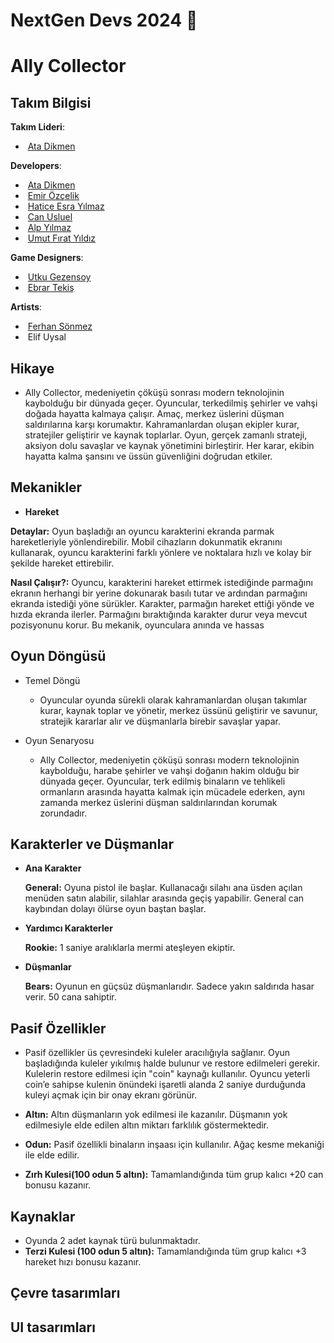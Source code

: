 # NextGen Devs 2024 🚀

# Ally Collector

## Takım Bilgisi
**Takım Lideri**:
- <a><img align="center" /></a> [Ata Dikmen](https://www.linkedin.com/in/ata-dikmen/)

**Developers**:
- <a><img align="center" /></a> [Ata Dikmen](https://www.linkedin.com/in/ata-dikmen/)
- <a><img align="center" /></a> [Emir Özçelik](https://www.linkedin.com/in/emir-ozcelik/)
- <a><img align="center" /></a> [Hatice Esra Yılmaz](https://www.linkedin.com/in/hesrayilmaz/)
- <a><img align="center" /></a> [Can Usluel](https://www.linkedin.com/in/canusluel/)
- <a><img align="center" /></a> [Alp Yılmaz](https://www.linkedin.com/in/alp-y%C4%B1lmaz-284296317/)
- <a><img align="center" /></a> [Umut Fırat Yıldız](https://www.linkedin.com/in/umut-f%C4%B1rat-y%C4%B1ld%C4%B1z-104801300/)

**Game Designers**:
- <a><img align="center" /></a> [Utku Gezensoy](https://www.linkedin.com/in/utkugezensoy/)
- <a><img align="center" /></a> [Ebrar Tekiş](https://www.linkedin.com/in/ebrartekis/)

**Artists**:
- <a><img align="center" /></a> [Ferhan Sönmez](https://www.linkedin.com/in/ferhansonmez/)
- <a><img align="center" /></a> Elif Uysal


## Hikaye
- Ally Collector, medeniyetin çöküşü sonrası modern teknolojinin kaybolduğu bir dünyada geçer. Oyuncular, terkedilmiş şehirler ve vahşi doğada hayatta kalmaya çalışır. Amaç, merkez üslerini düşman saldırılarına karşı korumaktır. Kahramanlardan oluşan ekipler kurar, stratejiler geliştirir ve kaynak toplarlar. Oyun, gerçek zamanlı strateji, aksiyon dolu savaşlar ve kaynak yönetimini birleştirir. Her karar, ekibin hayatta kalma şansını ve üssün güvenliğini doğrudan etkiler.

## Mekanikler
- **Hareket**
  
**Detaylar:** Oyun başladığı an oyuncu karakterini ekranda parmak hareketleriyle yönlendirebilir. Mobil cihazların dokunmatik ekranını kullanarak, oyuncu karakterini farklı yönlere ve noktalara hızlı ve kolay bir şekilde hareket ettirebilir.

**Nasıl Çalışır?:** Oyuncu, karakterini hareket ettirmek istediğinde parmağını ekranın herhangi bir yerine dokunarak basılı tutar ve ardından parmağını ekranda istediği yöne sürükler. Karakter, parmağın hareket ettiği yönde ve hızda ekranda ilerler. Parmağını bıraktığında karakter durur veya mevcut pozisyonunu korur. Bu mekanik, oyunculara anında ve hassas 

## Oyun Döngüsü
- Temel Döngü

    * Oyuncular oyunda sürekli olarak kahramanlardan oluşan takımlar kurar, kaynak toplar ve yönetir, merkez üssünü geliştirir ve savunur, stratejik kararlar alır ve düşmanlarla birebir savaşlar yapar.
 
- Oyun Senaryosu

    * Ally Collector, medeniyetin çöküşü sonrası modern teknolojinin kaybolduğu, harabe şehirler ve vahşi doğanın hakim olduğu bir dünyada geçer. Oyuncular, terk edilmiş binaların ve tehlikeli ormanların arasında hayatta kalmak için mücadele ederken, aynı zamanda merkez üslerini düşman saldırılarından korumak zorundadır.
 
## Karakterler ve Düşmanlar
- **Ana Karakter**

    **General:** Oyuna pistol ile başlar. Kullanacağı silahı ana üsden açılan menüden satın alabilir, silahlar arasında geçiş yapabilir. General can kaybından dolayı ölürse oyun baştan başlar.
 
- **Yardımcı Karakterler**

    **Rookie:** 1 saniye aralıklarla mermi ateşleyen ekiptir.

- **Düşmanlar**

    **Bears:** Oyunun en güçsüz düşmanlarıdır. Sadece yakın saldırıda hasar verir. 50 cana sahiptir.

## Pasif Özellikler
- Pasif özellikler üs çevresindeki kuleler aracılığıyla sağlanır. Oyun başladığında kuleler yıkılmış halde bulunur ve restore edilmeleri gerekir. Kulelerin restore edilmesi için "coin" kaynağı kullanılır. Oyuncu yeterli coin’e sahipse kulenin önündeki işaretli alanda 2 saniye durduğunda kuleyi açmak için bir onay ekranı görünür.
 
- **Altın:** Altın düşmanların yok edilmesi ile kazanılır. Düşmanın yok edilmesiyle elde edilen altın miktarı farklılık göstermektedir.

- **Odun:** Pasif özellikli binaların inşaası için kullanılır. Ağaç kesme mekaniği ile elde edilir.

- **Zırh Kulesi(100 odun 5 altın):** Tamamlandığında tüm grup kalıcı +20 can bonusu kazanır.

## Kaynaklar
- Oyunda 2 adet kaynak türü bulunmaktadır.
 - **Terzi Kulesi (100 odun 5 altın):** Tamamlandığında tüm grup kalıcı +3 hareket hızı bonusu kazanır.

## Çevre tasarımları
## UI tasarımları
